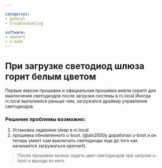 ```yaml
---

categories:
- general
- troubleshooting

software:
- openwrt
- u-boot
---
```

# При загрузке светодиод шлюза горит белым цветом

Первые версии прошивки и официальная прошивка имела скрипт для выключения светодиодов после загрузки системы в rc.local
Иногда rc.local выполнялся раньше чем, загружался драйвер управления светодиодов.

### Решение проблемы возможно:
1) Установка задержки sleep в rc.local
2) прошивка обновленного u-boot. (@alx2000y доработал u-boot и он теперь умеет сам выключать светодиоды еще до того как начинается загружаться openwrt). 
> После прошивки можно задать цвет светодиодов при запуске u-boot и выходе из него
